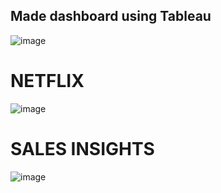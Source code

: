 ## Made dashboard using Tableau
![image](https://github.com/riyal-RJ/Tableau/assets/156398857/251e7161-5b1d-4d60-8094-1215c8720210)

# NETFLIX
![image](https://github.com/riyal-RJ/Tableau/assets/156398857/50016ef2-bece-4a45-9892-9928c95e8ef5)


# SALES INSIGHTS
![image](https://github.com/riyal-RJ/Tableau/assets/156398857/2f6683fe-3c76-407e-98c6-3f83f8cdfa5d)
